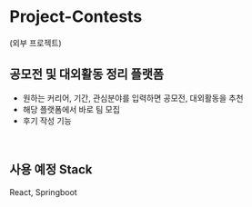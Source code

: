 # Project-Contests
(외부 프로젝트)


## 공모전 및 대외활동 정리 플랫폼
- 원하는 커리어, 기간, 관심분야를 입력하면 공모전, 대외활동을 추천
- 해당 플랫폼에서 바로 팀 모집
- 후기 작성 기능

<br>

## 사용 예정 Stack
React, Springboot
